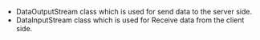 - DataOutputStream class which is used for send data to the server side.
- DataInputStream class which is used for Receive data from the client side.